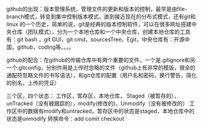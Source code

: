 github的出现：版本管理系统，管理文件的更新和版本的控制，最早是由file-branch模式，转变到集中控制版本模式，直到接近现在的分布式模式，还有git和linux
的一个历史，简单的说，git是经典的版本控制软件，可以在很多网址搭建中央仓库（团队模式），分为一个本地仓库和一个中央仓库，创建本地仓库的工具有：git bash
，git GUI，git cmd，sourcesTree，Egit，中央仓库有：开源中国，github，coding等。。。。


github的配合：在github的传输仓库中有两个重要的文件，一个是.gitignore和另一个.gitconfig，分别作用是上传时忽略的文件（github上有非常的模版，很全的
通配符忽略文件的书写语法），和git仓库的配置（用户名和密码，换行警告，简化的别名，上传的凭证）

三个区，四个状态：
工作区，暂存区，本地仓库，
Staged（被暂存的），unTracked（没有被跟踪的），modify(修改的)，Unmodify（没有被修改的）
工作区中的数据有modify和untracked，暂存区中的状态是staged，本地仓库中的状态是unmodify
转换命令：add comit checkout
